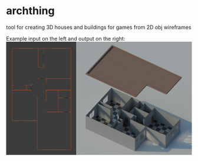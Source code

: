 # archthing
tool for creating 3D houses and buildings for games from 2D obj wireframes

Example input on the left and output on the right:
![example](https://raw.githubusercontent.com/santaclose/archthing/master/example/inOutExample.png)
